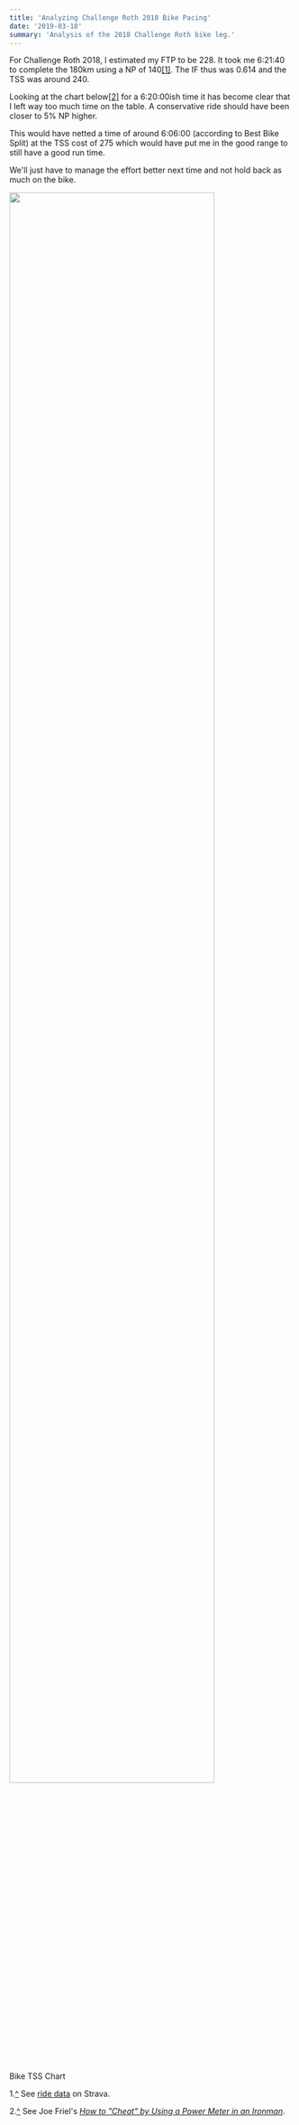 ```yaml
---
title: 'Analyzing Challenge Roth 2018 Bike Pacing'
date: '2019-03-18'
summary: 'Analysis of the 2018 Challenge Roth bike leg.'
---
```


For Challenge Roth 2018, I estimated my FTP to be 228. It took me 6:21:40 to complete the 180km using a NP of 140<a id="s1" class="ref" href="#f1">[1]</a>. The IF thus was 0.614 and the TSS was around 240.

Looking at the chart below<a id="s2" class="ref" href="#f2">[2]</a> for a 6:20:00ish time it has become clear that I left way too much time on the table. A conservative ride should have been closer to 5% NP higher.

This would have netted a time of around 6:06:00 (according to Best Bike Split) at the TSS cost of 275 which would have put me in the good range to still have a good run time.

We'll just have to manage the effort better next time and not hold back as much on the bike.

<div class="figure">
<img src="https://wpassets.trainingpeaks.com/wp-content/uploads/2017/01/howtocheatusingpowermeterinironman-2.png" style="width:85%">
<p class="desc">Bike TSS Chart</p>
</div>

<div class="foot">

1.<a class="note" href="#s1" id="f1">^</a> See <a href="https://www.strava.com/activities/2180900641" target="_blank" rel="noopener noreferrer">ride data</a> on Strava.

2.<a class="note" href="#s2" id="f2">^</a> See Joe Friel's <em><a href="https://www.trainingpeaks.com/blog/how-to-cheat-by-using-a-power-meter-in-an-ironman" target="_blank" rel="noopener noreferrer">How to "Cheat" by Using a Power Meter in an Ironman</a></em>.

</div>
